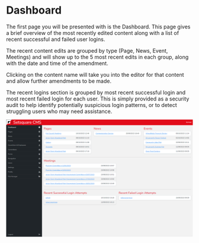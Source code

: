 # Dashboard

The first page you will be presented with is the Dashboard. This page gives a brief overview of the most recently edited content along with a list of recent successful and failed user logins.

The recent content edits are grouped by type (Page, News, Event, Meetings) and will show up to the 5 most recent edits in each group, along with the date and time of the amendment.

Clicking on the content name will take you into the editor for that content and allow further amendments to be made.

The recent logins section is grouped by most recent successful login and most recent failed login for each user. This is simply provided as a security audit to help identify potentially suspicious login patterns, or to detect struggling users who may need assistance.

![Dashboard](../_images/dashboard.png)
